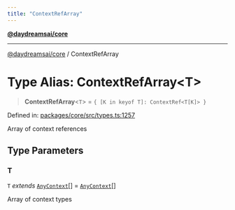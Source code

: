 ```yaml
---
title: "ContextRefArray"
---
```


[**@daydreamsai/core**](./api-reference.md)

***

[@daydreamsai/core](./api-reference.md) / ContextRefArray

# Type Alias: ContextRefArray\<T\>

> **ContextRefArray**\<`T`\> = `{ [K in keyof T]: ContextRef<T[K]> }`

Defined in: [packages/core/src/types.ts:1257](https://github.com/dojoengine/daydreams/blob/612e9304717c546d301f9cac8c204de734cac957/packages/core/src/types.ts#L1257)

Array of context references

## Type Parameters

### T

`T` *extends* [`AnyContext`](./AnyContext.md)[] = [`AnyContext`](./AnyContext.md)[]

Array of context types
